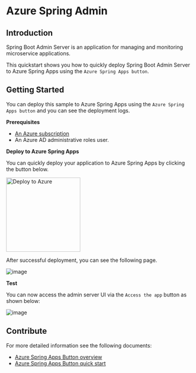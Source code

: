# Azure Spring Admin

## Introduction

Spring Boot Admin Server is an application for managing and monitoring microservice applications.

This quickstart shows you how to quickly deploy Spring Boot Admin Server to Azure Spring Apps using the `Azure Spring Apps button`.

## Getting Started

You can deploy this sample to Azure Spring Apps using the `Azure Spring Apps button` and you can see the deployment logs.

**Prerequisites**

- [An Azure subscription](https://azure.microsoft.com/free/)
- An Azure AD administrative roles user.

**Deploy to Azure Spring Apps**

You can quickly deploy your application to Azure Spring Apps by clicking the button below.

<a href="http://localhost:8080/deploy.html?url=https://github.com/hui1110/azure-spring-admin" data-linktype="external">
    <img src="https://user-images.githubusercontent.com/58474919/236122963-8c0857bb-3822-4485-892a-445fa33f1612.png" alt="Deploy to Azure" width="200px" data-linktype="relative-path">
</a>

After successful deployment, you can see the following page.

![image](https://github.com/hui1110/azure-spring-admin/assets/58474919/3404d45f-32d4-42a1-93b8-0f38deb0bc94)

**Test**

You can now access the admin server UI via the `Access the app` button as shown below:

![image](https://github.com/hui1110/azure-spring-admin/assets/58474919/2f03a0d8-4fd3-40cb-9973-e9f7638967d1)

## Contribute

For more detailed information see the following documents:

- [Azure Spring Apps Button overview](https://hui1110.github.io/NubesGen/asa-button/overview/)
- [Azure Spring Apps Button quick start](https://hui1110.github.io/NubesGen/asa-button/quick-start/)
